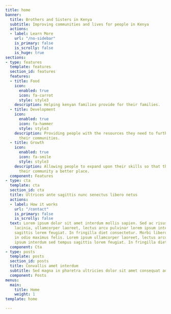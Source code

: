 ```yaml
---
title: home
banner:
  title: Brothers and Sisters in Kenya
  subtitle: Improving communities and lives for people in Kenya
  actions:
  - label: Learn More
    url: "/no-sidebar"
    is_primary: false
    is_scrolly: false
    is_huge: true
sections:
- type: features
  template: features
  section_id: features
  features:
  - title: Food
    icon:
      enabled: true
      icon: fa-carrot
      style: style3
    description: Helping kenyan families provide for their families.
  - title: Development
    icon:
      enabled: true
      icon: fa-hammer
      style: style3
    description: Providing people with the resources they need to further develop
      their communities.
  - title: Growth
    icon:
      enabled: true
      icon: fa-smile
      style: style3
    description: Allowing people to expand upon their skills so that they may make
      their community a better place.
  component: Features
- type: cta
  template: cta
  section_id: cta
  title: Ultrices ante sagittis nunc senectus libero netus
  actions:
  - label: How it works
    url: "/contact"
    is_primary: false
    is_scrolly: false
  text: Lorem ipsum dolor sit amet interdum mollis sapien. Sed ac risus. Phasellus
    lacinia, ullamcorper laoreet, lectus arcu pulvinar lorem ipsum interdum sed tempus
    sagittis lorem feugiat. In fringilla diet consectetur. Morbi libero orci, consectetur
    in odio maximus felis. Lorem ipsum ullamcorper laoreet, lectus arcu pulvinar lorem
    ipsum interdum sed tempus sagittis lorem feugiat. In fringilla diet consectetur.
  component: Cta
- type: posts
  template: posts
  section_id: posts
  title: Convallis amet interdum
  subtitle: Sed magna in pharetra ultricies dolor sit amet consequat adipiscing lorem.
  component: Posts
menus:
  main:
    title: Home
    weight: 1
template: home

---
```

